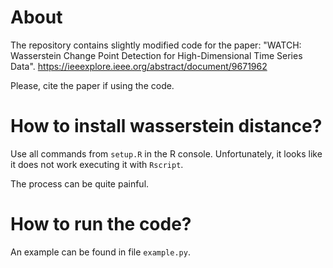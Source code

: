 # About
The repository contains slightly modified code for the paper: "WATCH: Wasserstein Change Point Detection for
High-Dimensional Time Series Data". 
https://ieeexplore.ieee.org/abstract/document/9671962

Please, cite the paper if using the code.

# How to install wasserstein distance?
Use all commands from `setup.R` in the R console. Unfortunately, it looks like it does not work executing it
with `Rscript`.

The process can be quite painful.

# How to run the code?
An example can be found in file `example.py`.